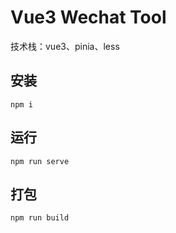 # Vue3 Wechat Tool

技术栈：vue3、pinia、less

## 安装

```
npm i
```

## 运行

```
npm run serve
```

## 打包

```
npm run build
```